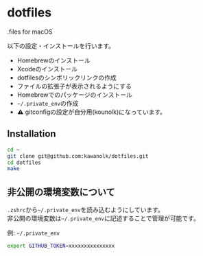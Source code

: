 # dotfiles
.files for macOS

以下の設定・インストールを行います。

- Homebrewのインストール
- Xcodeのインストール
- dotfilesのシンボリックリンクの作成
- ファイルの拡張子が表示されるようにする
- Homebrewでのパッケージのインストール
- `~/.private_env`の作成
- ⚠ gitconfigの設定が自分用(kounolk)になっています。

## Installation
```bash
cd ~
git clone git@github.com:kawanolk/dotfiles.git
cd dotfiles
make
```

## 非公開の環境変数について
`.zshrc`から`~/.private_env`を読み込むようにしています。    
非公開の環境変数は`~/.private_env`に記述することで管理が可能です。

例: `~/.private_env`
```bash
export GITHUB_TOKEN=xxxxxxxxxxxxxxx
```
